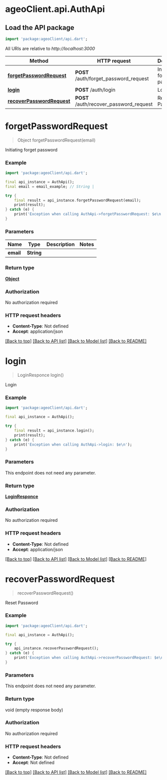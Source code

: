 # ageoClient.api.AuthApi

## Load the API package
```dart
import 'package:ageoClient/api.dart';
```

All URIs are relative to *http://localhost:3000*

Method | HTTP request | Description
------------- | ------------- | -------------
[**forgetPasswordRequest**](AuthApi.md#forgetpasswordrequest) | **POST** /auth/forget_password_request | Initiating forget password
[**login**](AuthApi.md#login) | **POST** /auth/login | Login
[**recoverPasswordRequest**](AuthApi.md#recoverpasswordrequest) | **POST** /auth/recover_password_request | Reset Password


# **forgetPasswordRequest**
> Object forgetPasswordRequest(email)

Initiating forget password

### Example
```dart
import 'package:ageoClient/api.dart';

final api_instance = AuthApi();
final email = email_example; // String | 

try {
    final result = api_instance.forgetPasswordRequest(email);
    print(result);
} catch (e) {
    print('Exception when calling AuthApi->forgetPasswordRequest: $e\n');
}
```

### Parameters

Name | Type | Description  | Notes
------------- | ------------- | ------------- | -------------
 **email** | **String**|  | 

### Return type

[**Object**](Object.md)

### Authorization

No authorization required

### HTTP request headers

 - **Content-Type**: Not defined
 - **Accept**: application/json

[[Back to top]](#) [[Back to API list]](../README.md#documentation-for-api-endpoints) [[Back to Model list]](../README.md#documentation-for-models) [[Back to README]](../README.md)

# **login**
> LoginResponce login()

Login

### Example
```dart
import 'package:ageoClient/api.dart';

final api_instance = AuthApi();

try {
    final result = api_instance.login();
    print(result);
} catch (e) {
    print('Exception when calling AuthApi->login: $e\n');
}
```

### Parameters
This endpoint does not need any parameter.

### Return type

[**LoginResponce**](LoginResponce.md)

### Authorization

No authorization required

### HTTP request headers

 - **Content-Type**: Not defined
 - **Accept**: application/json

[[Back to top]](#) [[Back to API list]](../README.md#documentation-for-api-endpoints) [[Back to Model list]](../README.md#documentation-for-models) [[Back to README]](../README.md)

# **recoverPasswordRequest**
> recoverPasswordRequest()

Reset Password

### Example
```dart
import 'package:ageoClient/api.dart';

final api_instance = AuthApi();

try {
    api_instance.recoverPasswordRequest();
} catch (e) {
    print('Exception when calling AuthApi->recoverPasswordRequest: $e\n');
}
```

### Parameters
This endpoint does not need any parameter.

### Return type

void (empty response body)

### Authorization

No authorization required

### HTTP request headers

 - **Content-Type**: Not defined
 - **Accept**: Not defined

[[Back to top]](#) [[Back to API list]](../README.md#documentation-for-api-endpoints) [[Back to Model list]](../README.md#documentation-for-models) [[Back to README]](../README.md)

